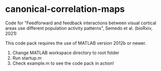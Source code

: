 # canonical-correlation-maps
Code for "Feedforward and feedback interactions between visual cortical areas use different population activity patterns", Semedo et al. (bioRxiv, 2021)


This code pack requires the use of MATLAB version 2012b or newer.


1) Change MATLAB workspace directory to root folder
2) Run startup.m
3) Check example.m to see the code pack in action!
